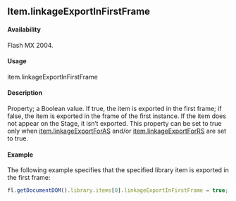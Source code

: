 ## Item.linkageExportInFirstFrame

#### Availability

Flash MX 2004.

#### Usage

item.linkageExportInFirstFrame

#### Description

Property; a Boolean value. If true, the item is exported in the first frame; if false, the item is exported in the frame of the first instance. If the item does not appear on the Stage, it isn’t exported.
This property can be set to true only when [item.linkageExportForAS](../Item_object/item7.md) and/or [item.linkageExportForRS](../Item_object/item8.md) are set to true.

#### Example

The following example specifies that the specified library item is exported in the first frame:

```javascript
fl.getDocumentDOM().library.items[0].linkageExportInFirstFrame = true;
```